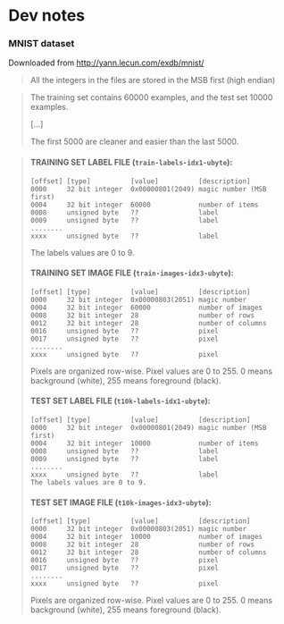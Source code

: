 # Dev notes

### MNIST dataset

Downloaded from http://yann.lecun.com/exdb/mnist/

> All the integers in the files are stored in the MSB first (high endian)

> The training set contains 60000 examples, and the test set 10000 examples.
>
> [...]
>
> The first 5000 are cleaner and easier than the last 5000.

> #### TRAINING SET LABEL FILE (`train-labels-idx1-ubyte`):
>
> ```
> [offset] [type]          [value]          [description]
> 0000     32 bit integer  0x00000801(2049) magic number (MSB first)
> 0004     32 bit integer  60000            number of items
> 0008     unsigned byte   ??               label
> 0009     unsigned byte   ??               label
> ........
> xxxx     unsigned byte   ??               label
> ```
>
> The labels values are 0 to 9.
> 
> #### TRAINING SET IMAGE FILE (`train-images-idx3-ubyte`):
>
> ```
> [offset] [type]          [value]          [description]
> 0000     32 bit integer  0x00000803(2051) magic number
> 0004     32 bit integer  60000            number of images
> 0008     32 bit integer  28               number of rows
> 0012     32 bit integer  28               number of columns
> 0016     unsigned byte   ??               pixel
> 0017     unsigned byte   ??               pixel
> ........
> xxxx     unsigned byte   ??               pixel
> ```
>
> Pixels are organized row-wise. Pixel values are 0 to 255. 0 means background (white), 255 means foreground (black).
> 
> #### TEST SET LABEL FILE (`t10k-labels-idx1-ubyte`):
>
> ```
> [offset] [type]          [value]          [description]
> 0000     32 bit integer  0x00000801(2049) magic number (MSB first)
> 0004     32 bit integer  10000            number of items
> 0008     unsigned byte   ??               label
> 0009     unsigned byte   ??               label
> ........
> xxxx     unsigned byte   ??               label
> The labels values are 0 to 9.
> ```
>
> #### TEST SET IMAGE FILE (`t10k-images-idx3-ubyte`):
>
> ```
> [offset] [type]          [value]          [description]
> 0000     32 bit integer  0x00000803(2051) magic number
> 0004     32 bit integer  10000            number of images
> 0008     32 bit integer  28               number of rows
> 0012     32 bit integer  28               number of columns
> 0016     unsigned byte   ??               pixel
> 0017     unsigned byte   ??               pixel
> ........
> xxxx     unsigned byte   ??               pixel
> ```
>
> Pixels are organized row-wise. Pixel values are 0 to 255. 0 means background (white), 255 means foreground (black).
